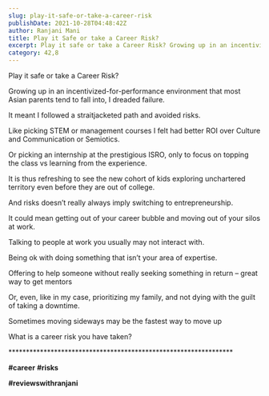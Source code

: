 ```yaml
---
slug: play-it-safe-or-take-a-career-risk
publishDate: 2021-10-28T04:48:42Z
author: Ranjani Mani
title: Play it Safe or take a Career Risk? 
excerpt: Play it safe or take a Career Risk? Growing up in an incentivized-for-performance environment that most Asian parents tend to fall into, I dreaded failure. It meant I followed a straitjacketed path and avoided risks. Like picking STEM or management courses I felt had better ROI over Culture and Communication or Semiotics. Or picking an  ... 
category: 42,8
---
```


Play it safe or take a Career Risk?

Growing up in an incentivized-for-performance environment that most Asian parents tend to fall into, I dreaded failure.

It meant I followed a straitjacketed path and avoided risks.

Like picking STEM or management courses I felt had better ROI over Culture and Communication or Semiotics.

Or picking an internship at the prestigious ISRO, only to focus on topping the class vs learning from the experience.

It is thus refreshing to see the new cohort of kids exploring unchartered territory even before they are out of college.

And risks doesn’t really always imply switching to entrepreneurship.

It could mean getting out of your career bubble and moving out of your silos at work.

Talking to people at work you usually may not interact with.

Being ok with doing something that isn’t your area of expertise.

Offering to help someone without really seeking something in return – great way to get mentors

Or, even, like in my case, prioritizing my family, and not dying with the guilt of taking a downtime.

Sometimes moving sideways may be the fastest way to move up

What is a career risk you have taken?

\*\*\*\*\*\*\*\*\*\*\*\*\*\*\*\*\*\*\*\*\*\*\*\*\*\*\*\*\*\*\*\*\*\*\*\*\*\*\*\*\*\*\*\*\*\*\*\*\*\*\*\*\*\*\*\*\*\*\*\*\*\*\*\*

**#career** **#risks**

**#reviewswithranjani**